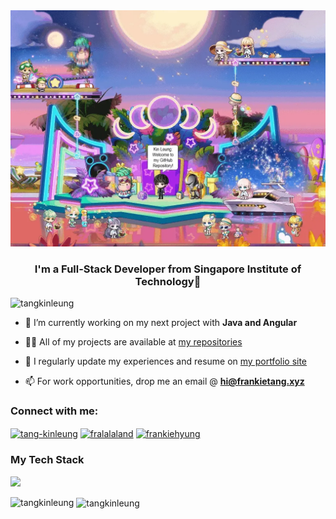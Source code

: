 <div align="center">
	<img src="https://github.com/tangkinleung/tangkinleung/raw/main/landing-page.webp" alt="Welcome to my Repo.">
</div>
<h3 align="center">I'm a Full-Stack Developer from Singapore Institute of Technology🚀</h3>

<p align="left"> <img src="https://komarev.com/ghpvc/?username=tangkinleung&label=Profile%20views&color=blueviolet&style=flat" alt="tangkinleung" /> </p>

- 🌱 I’m currently working on my next project with **Java and Angular**

- 👨‍💻 All of my projects are available at [my repositories](https://github.com/tangkinleung?tab=repositories)

- 📝 I regularly update my experiences and resume on [my portfolio site](https://frankietang.xyz)

- 📫 For work opportunities, drop me an email @ **hi@frankietang.xyz**

<h3 align="left">Connect with me:</h3>
<p align="left">
<a href="https://linkedin.com/in/tang-kinleung" target="_blank"><img align="center" src="https://raw.githubusercontent.com/gauravghongde/social-icons/master/SVG/Color/LinkedIN.svg"alt="tang-kinleung" height="30" width="40" /></a>
<a href="https://instagram.com/fralalaland" target="_blank"><img align="center" src="https://raw.githubusercontent.com/gauravghongde/social-icons/master/SVG/Color/Instagram.svg" alt="fralalaland" height="30" width="40" /></a>
<a href="https://t.me/frankiehyung" target="_blank"><img align="center" 
src="https://raw.githubusercontent.com/gauravghongde/social-icons/master/SVG/Color/Telegram.svg" alt="frankiehyung" height="30" width="40" /></a>
</p>

<h3 align="left">My Tech Stack</h3>
<img src="https://skillicons.dev/icons?i=js,kotlin,html,angular,python,java,arduino,docker,nodejs,nextjs,mysql,mongodb,postgres,firebase,vercel,vscode,eclipse,idea,androidstudio,pytorch&perline=10" />

<p><img align="left" src="https://github-readme-stats.vercel.app/api/top-langs?username=tangkinleung&show_icons=true&locale=en&layout=compact" alt="tangkinleung" /></p>

<p>&nbsp;<img align="center" src="https://github-readme-stats.vercel.app/api?username=tangkinleung&show_icons=true&locale=en" alt="tangkinleung" /></p>
